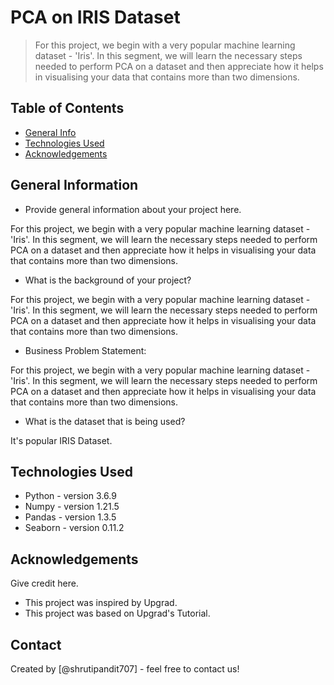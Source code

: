 # PCA on IRIS Dataset
> For this project, we begin with a very popular machine learning dataset - 'Iris'. In this segment, we will learn the necessary steps needed to perform PCA on a dataset and then appreciate how it helps in visualising your data that contains more than two dimensions.

 

## Table of Contents
* [General Info](#general-information)
* [Technologies Used](#technologies-used)
* [Acknowledgements](#acknowledgements)

<!-- You can include any other section that is pertinent to your problem -->

## General Information
- Provide general information about your project here.

For this project, we begin with a very popular machine learning dataset - 'Iris'. In this segment, we will learn the necessary steps needed to perform PCA on a dataset and then appreciate how it helps in visualising your data that contains more than two dimensions.


- What is the background of your project?

For this project, we begin with a very popular machine learning dataset - 'Iris'. In this segment, we will learn the necessary steps needed to perform PCA on a dataset and then appreciate how it helps in visualising your data that contains more than two dimensions.



- Business Problem Statement:

For this project, we begin with a very popular machine learning dataset - 'Iris'. In this segment, we will learn the necessary steps needed to perform PCA on a dataset and then appreciate how it helps in visualising your data that contains more than two dimensions.


- What is the dataset that is being used?

It's popular IRIS Dataset.

<!-- You don't have to answer all the questions - just the ones relevant to your project. -->


<!-- You don't have to answer all the questions - just the ones relevant to your project. -->


## Technologies Used
- Python - version 3.6.9
- Numpy - version 1.21.5
- Pandas - version 1.3.5
- Seaborn - version 0.11.2


<!-- As the libraries versions keep on changing, it is recommended to mention the version of library used in this project -->

## Acknowledgements
Give credit here.
- This project was inspired by Upgrad.
- This project was based on Upgrad's Tutorial.


## Contact
Created by [@shrutipandit707] - feel free to contact us!


<!-- Optional -->
<!-- ## License -->
<!-- This project is open source and available under the [... License](). -->

<!-- You don't have to include all sections - just the one's relevant to your project -->